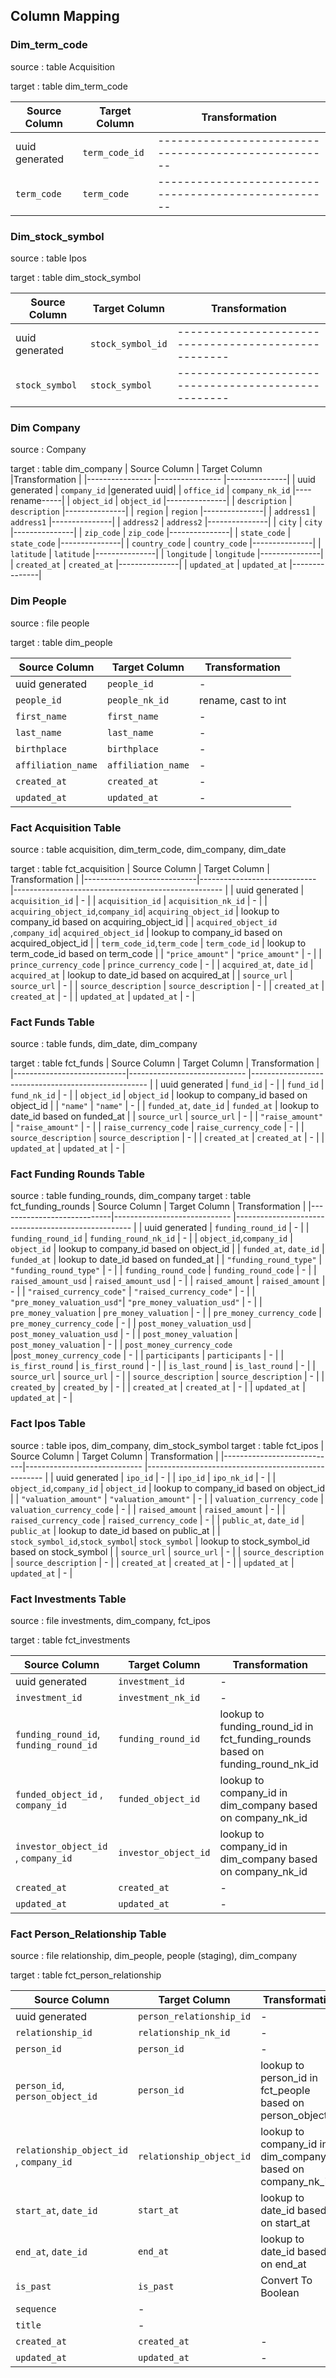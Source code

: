 
## Column Mapping

### Dim_term_code
source : table Acquisition

target : table dim_term_code

| Source Column  | Target Column  | Transformation                                     |
|----------------|----------------|----------------------------------------------------|
| uuid generated | `term_code_id` |----------------------------------------------------|
| `term_code`    | `term_code`    |----------------------------------------------------|

### Dim_stock_symbol
source : table Ipos

target : table dim_stock_symbol

| Source Column  | Target Column     | Transformation                                     |
|----------------|----------------   |----------------------------------------------------|
| uuid generated | `stock_symbol_id` |----------------------------------------------------|
| `stock_symbol` | `stock_symbol`    |----------------------------------------------------|



### Dim Company
source : Company

target : table dim_company
| Source Column   | Target Column   |Transformation |
|---------------- |---------------- |---------------|
| uuid generated  | `company_id`    |generated  uuid|
| `office_id`     | `company_nk_id` |----rename-----|
| `object_id`     | `object_id`     |---------------|
| `description`   | `description`   |---------------|
| `region`        | `region`        |---------------|
| `address1`      | `address1`      |---------------|
| `address2`      | `address2`      |---------------|
| `city`          | `city`          |---------------|
| `zip_code`      | `zip_code`      |---------------|
| `state_code`    | `state_code`    |---------------|
| `country_code`  | `country_code`  |---------------|
| `latitude`      | `latitude`      |---------------|
| `longitude`     | `longitude`     |---------------|
| `created_at`    | `created_at`    |---------------|
| `updated_at`    | `updated_at`    |---------------|



### Dim People
source : file people

target : table dim_people

| Source Column                 | Target Column      | Transformation                                                   |
|--------------------------------|-------------------|-----------------------------------------------------------------|
| uuid generated             | `people_id`                     | -                                                     |
| `people_id`            | `people_nk_id`                  | rename, cast to int                                                     |
| `first_name`            | `first_name`                  | -                                                     |
| `last_name`            | `last_name`                  | -                                                     |
| `birthplace`            | `birthplace`                  | -                                                     |
| `affiliation_name`            | `affiliation_name`                  | -                                                     |
| `created_at`               | `created_at`                     | -                                                  |
| `updated_at`               | `updated_at`                     | -                                                  |

### Fact Acquisition Table
source : table acquisition, dim_term_code, dim_company, dim_date

target : table fct_acquisition
| Source Column              | Target Column                | Transformation                                      |
|----------------------------|----------------------------- |---------------------------------------------------- |
| uuid generated             | `acquisition_id`             | -                                                   |
| `acquisition_id`           | `acquisition_nk_id`          | -                                                   |
| `acquiring_object_id`,`company_id`| `acquiring_object_id`  | lookup to company_id based on acquiring_object_id  |
| `acquired_object_id` ,`company_id`| `acquired_object_id`   | lookup to company_id based on acquired_object_id   |
| `term_code_id`,`term_code`        | `term_code_id`         |  lookup to term_code_id based on  term_code        |
| `"price_amount"`                  | `"price_amount"`       | -                                                  |
| `prince_currency_code`            | `prince_currency_code` | -                                                  |
| `acquired_at`, `date_id`          | `acquired_at`          | lookup to date_id based on acquired_at             |
| `source_url`                      | `source_url`           | -                                                  |
| `source_description`              | `source_description`   | -                                                  |
| `created_at`               | `created_at`                  | -                                                  |
| `updated_at`               | `updated_at`                  | -                                                  |

### Fact Funds Table
source : table funds, dim_date, dim_company

target : table fct_funds
| Source Column              | Target Column                | Transformation                                      |
|----------------------------|----------------------------- |---------------------------------------------------- |
| uuid generated             | `fund_id`             | -                                                   |
| `fund_id`                  | `fund_nk_id`          | -                                                   |
| `object_id`                | `object_id`           | lookup to company_id based on object_id             |
| `"name"`                   | `"name"`              | -                                                  |
| `funded_at`, `date_id`     | `funded_at`           | lookup to date_id based on funded_at               |
| `source_url`               | `source_url`          | -                                                  |
| `"raise_amount"`           | `"raise_amount"`      | -                                                  |
| `raise_currency_code`      | `raise_currency_code` | -                                                  |
| `source_description`       | `source_description`  | -                                                  |
| `created_at`               | `created_at`          | -                                                  |
| `updated_at`               | `updated_at`          | -                                                  |


### Fact Funding Rounds Table
source : table funding_rounds, dim_company
target : table fct_funding_rounds
| Source Column              | Target Column                | Transformation                                      |
|----------------------------|----------------------------- |---------------------------------------------------- |
| uuid generated             | `funding_round_id`               | -                                                     |
| `funding_round_id`         | `funding_round_nk_id`            | -                                                     |
| `object_id`,`company_id`   | `object_id`                      | lookup to company_id based on object_id               |
| `funded_at`, `date_id`     | `funded_at`                      | lookup to date_id based on funded_at                  |
| `"funding_round_type"`     | `"funding_round_type"`           | -                                                     |
| `funding_round_code`       | `funding_round_code`             | -                                                     |
| `raised_amount_usd`        | `raised_amount_usd`              | - |
| `raised_amount`            | `raised_amount`                  | - |
| `"raised_currency_code"`   | `"raised_currency_code"`         | - |
| `"pre_money_valuation_usd"`| `"pre_money_valuation_usd"`      | - |
| `pre_money_valuation`      | `pre_money_valuation`            | - |
| `pre_money_currency_code`  | `pre_money_currency_code`        | - |
| `post_money_valuation_usd` | `post_money_valuation_usd`       | - |
| `post_money_valuation`     | `post_money_valuation`           | - |
| `post_money_currency_code` |`post_money_currency_code`        | - |
| `participants`             | `participants`                   | - |
| `is_first_round`           | `is_first_round`                 | - |
| `is_last_round`            | `is_last_round`                  | - |
| `source_url`               | `source_url`                     | -                                                  |
| `source_description`       | `source_description`             | -                                                  |
| `created_by`               | `created_by`                     | -                                                  |
| `created_at`               | `created_at`                     | -                                                  |
| `updated_at`               | `updated_at`                     | -                                                  |


### Fact Ipos Table
source : table ipos, dim_company, dim_stock_symbol
target : table fct_ipos
| Source Column              | Target Column                | Transformation                                      |
|----------------------------|----------------------------- |---------------------------------------------------- |
| uuid generated             | `ipo_id`                     | -                                                     |
| `ipo_id`                   | `ipo_nk_id`                  | -                                                     |
| `object_id`,`company_id`   | `object_id`                  | lookup to company_id based on object_id               |
| `"valuation_amount"`       | `"valuation_amount"`         | -                                                     |
| `valuation_currency_code`  | `valuation_currency_code`    | -                                  |
| `raised_amount`            | `raised_amount`              | - |
| `raised_currency_code`     | `raised_currency_code`       | - |
| `public_at`, `date_id`     | `public_at`                  | lookup to date_id based on public_at                  |
| `stock_symbol_id`,`stock_symbol`| `stock_symbol`          |  lookup to stock_symbol_id based on  stock_symbol        |
| `source_url`               | `source_url`                     | -                                                  |
| `source_description`       | `source_description`             | -                                                  |
| `created_at`               | `created_at`                     | -                                                  |
| `updated_at`               | `updated_at`                     | -                                                  |


### Fact Investments Table
source : file investments, dim_company, fct_ipos

target : table fct_investments

| Source Column                 | Target Column      | Transformation                                                   |
|--------------------------------|-------------------|-----------------------------------------------------------------|
| uuid generated             | `investment_id`                     | -                                                     |
| `investment_id`            | `investment_nk_id`                  | -                                                     |
| `funding_round_id`, `funding_round_id`| `funding_round_id`|lookup to funding_round_id in fct_funding_rounds based on funding_round_nk_id|
| `funded_object_id` , `company_id`            | `funded_object_id` | lookup to company_id in dim_company based on company_nk_id |
| `investor_object_id` , `company_id`            | `investor_object_id` | lookup to company_id in dim_company based on company_nk_id |
| `created_at`               | `created_at`                     | -                                                  |
| `updated_at`               | `updated_at`                     | -                                                  |


### Fact Person_Relationship Table
source : file relationship, dim_people, people (staging), dim_company

target : table fct_person_relationship

| Source Column                 | Target Column      | Transformation                                                   |
|--------------------------------|-------------------|-----------------------------------------------------------------|
| uuid generated             | `person_relationship_id`                     | -                                                     |
| `relationship_id`            | `relationship_nk_id`                  | -                                                     |
| `person_id`            | `person_id`                  | -                                                     |
| `person_id`, `person_object_id`| `person_id`|lookup to person_id in fct_people based on person_object_id|
| `relationship_object_id` , `company_id`            | `relationship_object_id` | lookup to company_id in dim_company based on company_nk_id |
| `start_at`, `date_id`          | `start_at`          | lookup to date_id based on start_at             |
| `end_at`, `date_id`          | `end_at`          | lookup to date_id based on end_at             |
| `is_past`            | `is_past`                  | Convert To Boolean                                                    |
`sequence`                  | -                                             |
`title`                  | -                                                 |
| `created_at`               | `created_at`                     | -                                                  |
| `updated_at`               | `updated_at`                     | -                                                  |